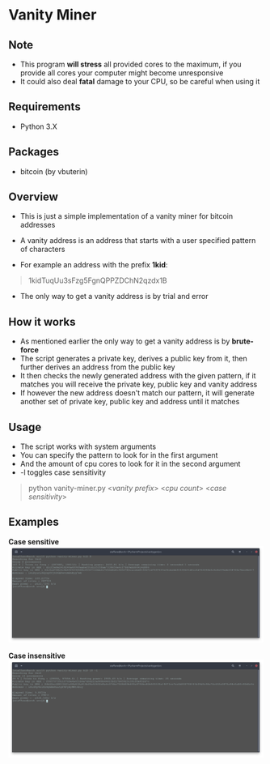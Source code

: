 # Vanity Miner


## Note
* This program **will stress** all provided cores to the maximum, if you provide all cores your computer might become unresponsive
* It could also deal **fatal** damage to your CPU, so be careful when using it

## Requirements

* Python 3.X

## Packages

* bitcoin (by  vbuterin)


## Overview

* This is just a simple implementation of a vanity miner for bitcoin addresses
* A vanity address is an address that starts with a user specified pattern of characters

* For example an address with the prefix **1kid**:
> 1kidTuqUu3sFzg5FgnQPPZDChN2qzdx1B

* The only way to get a vanity address is by trial and error



## How it works

* As mentioned earlier the only way to get a vanity address is by **brute-force**
* The script generates a private key, derives a public key from it, then further derives an address from the public key
* It then checks the newly generated address with the given pattern, if it matches you will receive the private key, public key and vanity address
* If however the new address doesn't match our pattern, it will generate another set of private key, public key  and address until it matches



## Usage

* The script works with system arguments
* You can specify the pattern to look for in the first argument
* And the amount of cpu cores to look for it in the second argument
* -l toggles case sensitivity

> python vanity-miner.py <*vanity prefix*> <*cpu  count*> <*case sensitivity*>


## Examples

**Case sensitive**
![no_lower](screenshots/sensitive.png)

**Case insensitive**
![lowercase](screenshots/insensitive.png)
